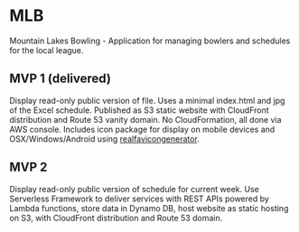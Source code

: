 # MLB
Mountain Lakes Bowling - Application for managing bowlers and schedules for the local league.

## MVP 1 (delivered)
Display read-only public version of file. Uses a minimal index.html and jpg of the Excel schedule. Published as S3 static website with CloudFront distribution and Route 53 vanity domain. No CloudFormation, all done via AWS console. Includes icon package for display on mobile devices and OSX/Windows/Android using [realfavicongenerator](http://realfavicongenerator.net).

## MVP 2
Display read-only public version of schedule for current week. Use Serverless Framework to deliver services with REST APIs powered by Lambda functions, store data in Dynamo DB, host website as static hosting on S3, with CloudFront distribution and Route 53 domain.
